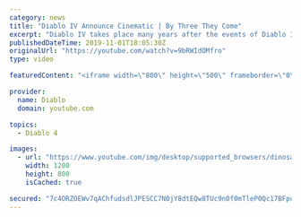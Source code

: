 ```yaml
---
category: news
title: "Diablo IV Announce Cinematic | By Three They Come"
excerpt: "Diablo IV takes place many years after the events of Diablo III, after millions have been slaughtered by the actions of the High ..."
publishedDateTime: 2019-11-01T18:05:30Z
originalUrl: "https://youtube.com/watch?v=9bRWIdOMfro"
type: video

featuredContent: "<iframe width=\"800\" height=\"500\" frameborder=\"0\" src=\"https://www.youtube.com/embed/9bRWIdOMfro\" allow=\"accelerometer; autoplay; encrypted-media; gyroscope; picture-in-picture\" allowfullscreen></iframe>"

provider:
  name: Diablo
  domain: youtube.com

topics:
  - Diablo 4

images:
  - url: "https://www.youtube.com/img/desktop/supported_browsers/dinosaur.png"
    width: 1200
    height: 800
    isCached: true

secured: "7c4ORZOEWv7qAChfudsdlJPESCC7N0jY8dtEQw8TUc9n0f0mTleP0Qc17BFpuJqZb+coz+rpiHXNv1tlXeDiFIiqUvdmR1FUfxnzWInW+yT5xuYCKglAb9RS2zpCaO/JLCz1k7kVKUzj4GNOU3aorExyUbNGobQ6XiAHLdP+AVqiT1Fayn9GdIgVh1yECN4BLcHVzCBJx8B0ReGEtSxZ6WjSZlZLks1lQSTNutY/TLoiUgYzpSfWuTB8o5jUnxPJ1V2zPVSs03AQzouqp9og2TG6O+wCDDXrUOqWBIZHwyMPC8e8LbJpearh2DWFWArlNTs5WhEg2Pg1u14cDQzExjmFLHlz3V9ap4Gf/7UAeDXcatAXkUGTysrG8j0gxtfd0RbZjH7ZRUKocSf6KiMmT0AoBa1awGQBQ0BaGs9JxA8IOK+JgX+Ib3cdBNi2bc6W;fhMOTOJ+YEvoBBOHbGGNeg=="
---
```


